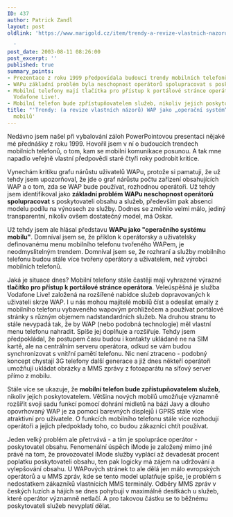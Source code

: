 ```yaml
---
ID: 437
author: Patrick Zandl
layout: post
oldlink: 'https://www.marigold.cz/item/trendy-a-revize-vlastnich-nazoru-wap-jako-operacni-system-mobilu

  '
post_date: 2003-08-11 08:26:00
post_excerpt: ''
published: true
summary_points:
- Prezentace z roku 1999 předpovídala budoucí trendy mobilních telefonů a komunikace.
- WAPu základní problém byla neschopnost operátorů spolupracovat s poskytovateli obsahu.
- Mobilní telefony mají tlačítka pro přístup k portálové stránce operátora, například
  Vodafone Live!.
- Mobilní telefon bude zpřístupňovatelem služeb, nikoliv jejich poskytovatelem.
title: "'Trendy: (a revize vlastních názorů) WAP jako „operační systém“"
  mobilů'
---
```


<p>
Nedávno jsem našel při vybalování záloh PowerPointovou presentaci nějaké mé přednášky z roku 1999. Hovořil jsem v ní o budoucích trendech mobilních telefonů, o tom, kam se mobilní komunikace posunou. A tak mne napadlo veřejně vlastní předpovědi staré čtyři roky podrobit kritice. </p>

<p>
Vynechám kritiku grafu nárůstu uživatelů WAPu, protože si pamatuji, že už tehdy jsem upozorňoval, že jde o graf nárůstu počtu zařízení obsahujících WAP a o tom, zda se WAP bude používat, rozhodnou operátoři. Už tehdy jsem identifikoval jako <STRONG>základní problém WAPu neschopnost operátorů spolupracovat</STRONG> s poskytovateli obsahu a služeb, především pak absenci modelu podílu na výnosech ze služby. Dodnes se změnilo velmi málo, jediný transparentní, nikoliv ovšem dostatečný model, má Oskar. </p>

<p>
Už tehdy jsem ale hlásal představu <STRONG>WAPu jako "operačního systému mobilu"</STRONG>. Domníval jsem se, že příklon k operátorsky a uživatelsky definovanému menu mobilního telefonu tvořeného WAPem, je neodmyslitelným trendem. Domníval jsem se, že rozhraní a služby mobilního telefonu budou stále více tvořeny operátory a uživatelem, než výrobci mobilních telefonů.</p>

<p>
Jaká je situace dnes? Mobilní telefony stále častěji mají vyhrazené výrazné <STRONG>tlačítko pro přístup k portálové stránce operátora</STRONG>. Veleúspěšná je služba Vodafone Live! založená na rozšířené nabídce služeb dopravovaných k uživateli skrze WAP. I u nás mohou majitelé mobilů číst a odesílat emaily z mobilního telefonu vybaveného wapovým prohlížečem a používat portálové stránky s různým objemem nadstandardních služeb. Na druhou stranu to stále nevypadá tak, že by WAP (nebo podobná technologie) měl vlastní menu telefonu nahradit. Spíše jej doplňuje a rozšiřuje. Tehdy jsem předpokládal, že postupem času budou i kontakty ukládané ne na SIM kartě, ale na centrálním serveru operátora, odkud se vám budou synchronizovat s vnitřní pamětí telefonu. Nic není ztraceno - podobný koncept chystají 3G telefony další generace a již dnes někteří operátoři umožňují ukládat obrázky a MMS zprávy z fotoaparátu na síťový server přímo z mobilu. </p>

<p>
Stále více se ukazuje, že <STRONG>mobilní telefon bude&#160;zpřístupňovatelem služeb</STRONG>, nikoliv jejich poskytovatelem. Většina nových mobilů umožňuje významně rozšířit svoji sadu funkcí pomocí dohrání midletů na bázi Javy a dlouho opovrhovaný WAP je za pomoci barevných displejů i GPRS stále více atraktivní pro uživatele. O funkcích mobilního telefonu stále více rozhodují operátoři a jejich předpoklady toho, co budou zákazníci chtít používat. </p>

<p>
Jeden velký problém ale přetrvává - a tím je spolupráce operátor - poskytovatel obsahu. Fenomenální úspěch iMode je založený mimo jiné právě na tom, že provozovatel iMode služby vyplácí až devadesát procent poplatku poskytovateli obsahu, ten pak logicky má zájem na udržování a vylepšování obsahu. U WAPových stránek to ale dělá jen málo evropských operátorů a u MMS zpráv, kde se tento model uplatňuje spíše, je problém s nedostatkem zákazníků vlastnících MMS terminály. Odběry MMS zpráv v českých luzích a hájích se dnes pohybují v maximálně desítkách u služeb, které operátor významně netlačí. A pro takovou částku se to běžnému poskytovateli služeb nevyplatí dělat. </p>